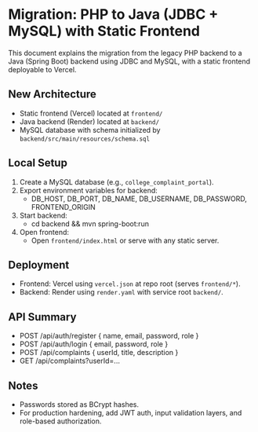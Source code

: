 # Migration: PHP to Java (JDBC + MySQL) with Static Frontend

This document explains the migration from the legacy PHP backend to a Java (Spring Boot) backend using JDBC and MySQL, with a static frontend deployable to Vercel.

## New Architecture
- Static frontend (Vercel) located at `frontend/`
- Java backend (Render) located at `backend/`
- MySQL database with schema initialized by `backend/src/main/resources/schema.sql`

## Local Setup
1. Create a MySQL database (e.g., `college_complaint_portal`).
2. Export environment variables for backend:
   - DB_HOST, DB_PORT, DB_NAME, DB_USERNAME, DB_PASSWORD, FRONTEND_ORIGIN
3. Start backend:
   - cd backend && mvn spring-boot:run
4. Open frontend:
   - Open `frontend/index.html` or serve with any static server.

## Deployment
- Frontend: Vercel using `vercel.json` at repo root (serves `frontend/*`).
- Backend: Render using `render.yaml` with service root `backend/`.

## API Summary
- POST /api/auth/register { name, email, password, role }
- POST /api/auth/login { email, password, role }
- POST /api/complaints { userId, title, description }
- GET  /api/complaints?userId=...

## Notes
- Passwords stored as BCrypt hashes.
- For production hardening, add JWT auth, input validation layers, and role-based authorization.
